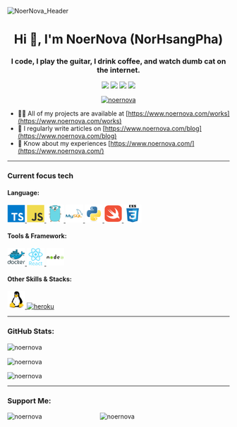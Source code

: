 ![NoerNova_Header](https://user-images.githubusercontent.com/9565672/155766673-1219733c-92cb-40e2-bca9-90ade46cd7ea.png)

<h1 align="center">Hi 👋, I'm NoerNova (NorHsangPha)</h1>
<h3 align="center">I code, I play the guitar, I drink coffee, and watch dumb cat on the internet.</h3>

<p align="center"><a href="https://www.twitter.com/noer_nova"><img src="https://img.shields.io/badge/twitter-%231DA1F2.svg?&style=for-the-badge&logo=twitter&logoColor=white" height=25></a> <a href="https://www.linkedin.com/in/norhsangpha"><img src="https://img.shields.io/badge/linkedin-%230077B5.svg?&style=for-the-badge&logo=linkedin&logoColor=white" height=25></a> <a href="https://www.youtube.com/channel/UCvmVBOJ2LPD_lNcIhLXqmYw/"><img src="https://img.shields.io/badge/youtube-%23FF0000.svg?&style=for-the-badge&logo=youtube&logoColor=white" height=25></a> <a href="https://www.noernova.com"><img src="https://img.shields.io/badge/websites-%23#282A36.svg?&style=for-the-badge&logo=website&logoColor=white" height=25></a></p>


<p align="center"> <a href="https://github.com/ryo-ma/github-profile-trophy"><img src="https://github-profile-trophy.vercel.app/?username=noernova&row=2&column=3&theme=nord" alt="noernova" /></a> </p>



- 👨‍💻 All of my projects are available at [https://www.noernova.com/works](https://www.noernova.com/works)
- 📝 I regularly write articles on [https://www.noernova.com/blog](https://www.noernova.com/blog)
- 📄 Know about my experiences [https://www.noernova.com/](https://www.noernova.com/)

---

<h3 align="left">Current focus tech</h3>

<h4 align="left">Language:</h4>

<a href="https://www.typescriptlang.org/" target="_blank" rel="noreferrer"> <img src="https://raw.githubusercontent.com/devicons/devicon/master/icons/typescript/typescript-original.svg" alt="typescript" width="40" height="40"/> </a><a href="https://developer.mozilla.org/en-US/docs/Web/JavaScript" target="_blank" rel="noreferrer"> <img src="https://raw.githubusercontent.com/devicons/devicon/master/icons/javascript/javascript-original.svg" alt="javascript" width="40" height="40"/> </a><a href="https://golang.org" target="_blank" rel="noreferrer"> <img src="https://raw.githubusercontent.com/devicons/devicon/master/icons/go/go-original.svg" alt="go" width="40" height="40"/> </a><a href="https://www.mysql.com/" target="_blank" rel="noreferrer"> <img src="https://raw.githubusercontent.com/devicons/devicon/master/icons/mysql/mysql-original-wordmark.svg" alt="mysql" width="40" height="40"/> </a><a href="https://www.python.org" target="_blank" rel="noreferrer"> <img src="https://raw.githubusercontent.com/devicons/devicon/master/icons/python/python-original.svg" alt="python" width="40" height="40"/> </a><a href="https://developer.apple.com/swift/" target="_blank" rel="noreferrer"> <img src="https://raw.githubusercontent.com/devicons/devicon/master/icons/swift/swift-original.svg" alt="swift" width="40" height="40"/> </a><a href="https://www.w3schools.com/css/" target="_blank" rel="noreferrer"> <img src="https://raw.githubusercontent.com/devicons/devicon/master/icons/css3/css3-original-wordmark.svg" alt="css3" width="40" height="40"/></a>



<h4 align="left">Tools & Framework:</h4>

<a href="https://www.docker.com/" target="_blank" rel="noreferrer"> <img src="https://raw.githubusercontent.com/devicons/devicon/master/icons/docker/docker-original-wordmark.svg" alt="docker" width="40" height="40"/> </a><a href="https://reactjs.org/" target="_blank" rel="noreferrer"> <img src="https://raw.githubusercontent.com/devicons/devicon/master/icons/react/react-original-wordmark.svg" alt="react" width="40" height="40"/> </a><a href="https://nodejs.org" target="_blank" rel="noreferrer"> <img src="https://raw.githubusercontent.com/devicons/devicon/master/icons/nodejs/nodejs-original-wordmark.svg" alt="nodejs" width="40" height="40"/></a>


<h4 align="left">Other Skills & Stacks:</h4>

<a href="https://www.linux.org/" target="_blank" rel="noreferrer"> <img src="https://raw.githubusercontent.com/devicons/devicon/master/icons/linux/linux-original.svg" alt="linux" width="40" height="40"/> </a><a href="https://heroku.com" target="_blank" rel="noreferrer"> <img src="https://www.vectorlogo.zone/logos/heroku/heroku-icon.svg" alt="heroku" width="40" height="40"/></a>

---

<h3 align="left">GitHub Stats:</h3>
<div align="left">
<p><img align="center" src="https://github-readme-stats.vercel.app/api/top-langs?username=noernova&show_icons=true&locale=en&layout=compact&theme=nord" alt="noernova" /></p>

<p><img align="center" src="https://github-readme-stats.vercel.app/api?username=noernova&show_icons=true&locale=en&theme=nord" alt="noernova" /></p>

<p><img align="center" src="https://github-readme-streak-stats.herokuapp.com/?user=noernova&theme=nord" alt="noernova" /></p>
</div>

---


<h3 align="left">Support Me:</h3>

<div align="left">
<p><a href="https://www.buymeacoffee.com/noernova"><img align="left" src="https://cdn.buymeacoffee.com/buttons/v2/default-yellow.png" height="50" width="210" alt="noernova" /></a></p>
<p><a href="https://ko-fi.com/noernova"><img align="left" src="https://cdn.ko-fi.com/cdn/kofi3.png?v=3" height="50" width="210" alt="noernova" /></a></p>
</div>
